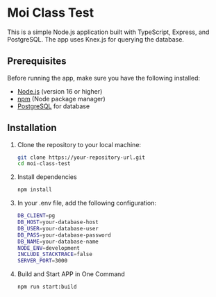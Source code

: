 # Moi Class Test

This is a simple Node.js application built with TypeScript, Express, and PostgreSQL. The app uses Knex.js for querying the database.

## Prerequisites

Before running the app, make sure you have the following installed:

- [Node.js](https://nodejs.org/) (version 16 or higher)
- [npm](https://npmjs.com/) (Node package manager)
- [PostgreSQL](https://www.postgresql.org/) for database

## Installation

1. Clone the repository to your local machine:

   ```bash
   git clone https://your-repository-url.git
   cd moi-class-test
2. Install dependencies

   ```bash
   npm install

3. In your .env file, add the following configuration:
   
   ```bash
   DB_CLIENT=pg
   DB_HOST=your-database-host
   DB_USER=your-database-user
   DB_PASS=your-database-password
   DB_NAME=your-database-name
   NODE_ENV=development
   INCLUDE_STACKTRACE=false
   SERVER_PORT=3000

5. Build and Start APP in One Command

   ```bash
   npm run start:build
